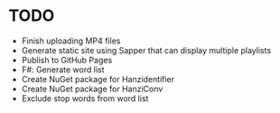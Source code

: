 # TODO

- Finish uploading MP4 files
- Generate static site using Sapper that can display multiple playlists
- Publish to GitHub Pages
- F#: Generate word list
- Create NuGet package for Hanzidentifier
- Create NuGet package for HanziConv
- Exclude stop words from word list
